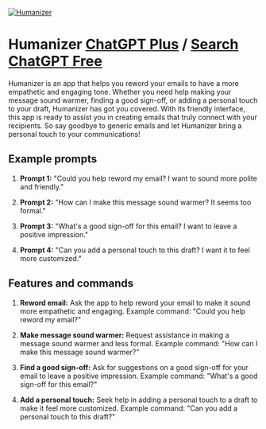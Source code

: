 
[![Humanizer](https://files.oaiusercontent.com/file-biDPha5NzGent2izGzpkFgpt?se=2123-10-20T07%3A31%3A46Z&sp=r&sv=2021-08-06&sr=b&rscc=max-age%3D31536000%2C%20immutable&rscd=attachment%3B%20filename%3D06aeab5e-16f6-4429-aae5-3317432f3863.png&sig=aOJahzyYkP57gEW8SBT3a4YzhQHlC3KkWfhhIYcPmPc%3D)](https://chat.openai.com/g/g-O6oqtb4zb-humanizer)

# Humanizer [ChatGPT Plus](https://chat.openai.com/g/g-O6oqtb4zb-humanizer) / [Search ChatGPT Free](https://gptcall.net/index.html#/?search=Humanizer)

Humanizer is an app that helps you reword your emails to have a more empathetic and engaging tone. Whether you need help making your message sound warmer, finding a good sign-off, or adding a personal touch to your draft, Humanizer has got you covered. With its friendly interface, this app is ready to assist you in creating emails that truly connect with your recipients. So say goodbye to generic emails and let Humanizer bring a personal touch to your communications!

## Example prompts

1. **Prompt 1:** "Could you help reword my email? I want to sound more polite and friendly."

2. **Prompt 2:** "How can I make this message sound warmer? It seems too formal."

3. **Prompt 3:** "What's a good sign-off for this email? I want to leave a positive impression."

4. **Prompt 4:** "Can you add a personal touch to this draft? I want it to feel more customized."

## Features and commands

1. **Reword email:** Ask the app to help reword your email to make it sound more empathetic and engaging.
    Example command: "Could you help reword my email?"
    
2. **Make message sound warmer:** Request assistance in making a message sound warmer and less formal.
    Example command: "How can I make this message sound warmer?"
    
3. **Find a good sign-off:** Ask for suggestions on a good sign-off for your email to leave a positive impression.
    Example command: "What's a good sign-off for this email?"
    
4. **Add a personal touch:** Seek help in adding a personal touch to a draft to make it feel more customized.
    Example command: "Can you add a personal touch to this draft?"


